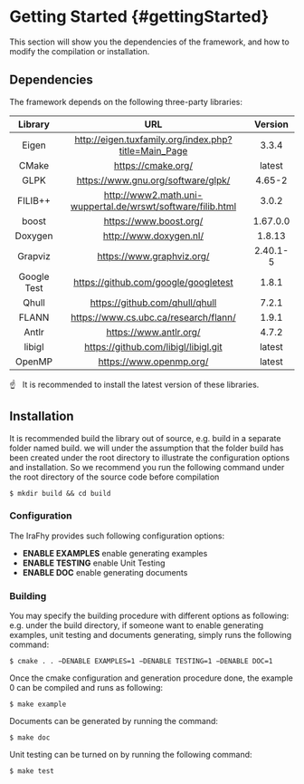 
# Getting Started {#gettingStarted}

This section will show you the dependencies of the framework, and how to modify the compilation or installation.

## Dependencies

The framework depends on the following three-party libraries:

|   Library   |                             URL                             | Version  |
| :---------: | :---------------------------------------------------------: | :------: |
|    Eigen    |    http://eigen.tuxfamily.org/index.php?title=Main_Page     |  3.3.4   |
|    CMake    |                     https://cmake.org/                      |  latest  |
|    GLPK     |             https://www.gnu.org/software/glpk/              |  4.65-2  |
|   FILIB++   | http://www2.math.uni-wuppertal.de/wrswt/software/filib.html |  3.0.2   |
|    boost    |                   https://www.boost.org/                    | 1.67.0.0 |
|   Doxygen   |                   http://www.doxygen.nl/                    |  1.8.13  |
|   Grapviz   |                  https://www.graphviz.org/                  | 2.40.1-5 |
| Google Test |            https://github.com/google/googletest             |  1.8.1   |
|    Qhull    |               https://github.com/qhull/qhull                |  7.2.1   |
|    FLANN    |            https://www.cs.ubc.ca/research/flann/            |  1.9.1   |
|    Antlr    |                   https://www.antlr.org/                    |  4.7.2   |
|   libigl    |            https://github.com/libigl/libigl.git             |  latest  |
|   OpenMP    |                   https://www.openmp.org/                   |  latest  |

:point_up: &nbsp; It is recommended to install the latest version of these libraries. 

## Installation

It is recommended build the library out of source, e.g. build in a separate folder named build. we will under the assumption that the folder build has
been created under the root directory to illustrate the configuration options and installation. So we recommend you run the following command under the root directory of the source code before compilation
```console
$ mkdir build && cd build
```
### Configuration

The IraFhy provides such following configuration options:
* **ENABLE EXAMPLES** enable generating examples
* **ENABLE TESTING** enable Unit Testing
* **ENABLE DOC** enable generating documents

### Building

You may specify the building procedure with different options as following: 
e.g. under the build directory, if someone want to enable generating examples, unit testing and documents generating, simply runs the following
command:

```console
$ cmake . . −DENABLE EXAMPLES=1 −DENABLE TESTING=1 −DENABLE DOC=1
```

Once the cmake configuration and generation procedure done, the example 0
can be compiled and runs as following:

```console
$ make example
```

Documents can be generated by running the command:

```console
$ make doc
```

Unit testing can be turned on by running the following command:

```console
$ make test
```


